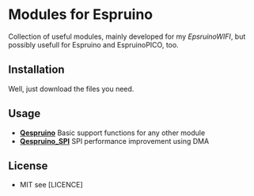 # Modules for Espruino

Collection of useful modules, mainly developed for my *EpsruinoWIFI*, but possibly usefull for Espruino and EspruinoPICO, too.

## Installation
Well, just download the files you need.

## Usage

* [**Qespruino**](https://github.com/andiy/espruino/wiki/Qespruino) Basic support functions for any other module
* [**Qespruino_SPI**](https://github.com/andiy/espruino/wiki/Qespruino_SPI) SPI performance improvement using DMA

## License
* MIT see [LICENCE]


